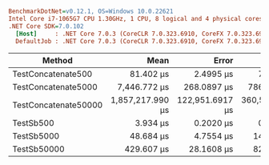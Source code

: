 ``` ini

BenchmarkDotNet=v0.12.1, OS=Windows 10.0.22621
Intel Core i7-1065G7 CPU 1.30GHz, 1 CPU, 8 logical and 4 physical cores
.NET Core SDK=7.0.102
  [Host]     : .NET Core 7.0.3 (CoreCLR 7.0.323.6910, CoreFX 7.0.323.6910), X64 RyuJIT
  DefaultJob : .NET Core 7.0.3 (CoreCLR 7.0.323.6910, CoreFX 7.0.323.6910), X64 RyuJIT


```
|               Method |             Mean |           Error |          StdDev |           Median |
|--------------------- |-----------------:|----------------:|----------------:|-----------------:|
|   TestConcatenate500 |        81.402 μs |       2.4995 μs |       7.2117 μs |        79.146 μs |
|  TestConcatenate5000 |     7,446.772 μs |     268.0897 μs |     786.2607 μs |     7,249.980 μs |
| TestConcatenate50000 | 1,857,217.990 μs | 122,951.6917 μs | 360,596.0281 μs | 1,781,463.900 μs |
|            TestSb500 |         3.934 μs |       0.2020 μs |       0.5830 μs |         3.827 μs |
|           TestSb5000 |        48.684 μs |       4.7554 μs |      14.0213 μs |        48.229 μs |
|          TestSb50000 |       429.607 μs |      28.1608 μs |      82.5906 μs |       412.531 μs |
